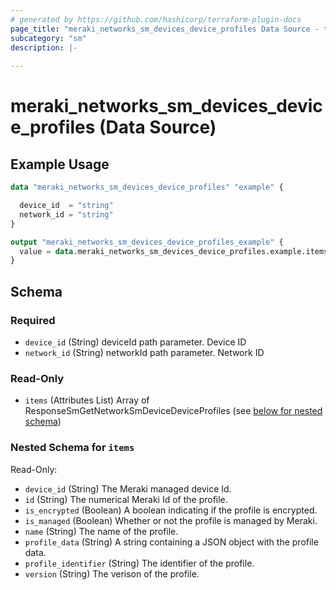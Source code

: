 ```yaml
---
# generated by https://github.com/hashicorp/terraform-plugin-docs
page_title: "meraki_networks_sm_devices_device_profiles Data Source - terraform-provider-meraki"
subcategory: "sm"
description: |-
  
---
```


# meraki_networks_sm_devices_device_profiles (Data Source)



## Example Usage

```terraform
data "meraki_networks_sm_devices_device_profiles" "example" {

  device_id  = "string"
  network_id = "string"
}

output "meraki_networks_sm_devices_device_profiles_example" {
  value = data.meraki_networks_sm_devices_device_profiles.example.items
}
```

<!-- schema generated by tfplugindocs -->
## Schema

### Required

- `device_id` (String) deviceId path parameter. Device ID
- `network_id` (String) networkId path parameter. Network ID

### Read-Only

- `items` (Attributes List) Array of ResponseSmGetNetworkSmDeviceDeviceProfiles (see [below for nested schema](#nestedatt--items))

<a id="nestedatt--items"></a>
### Nested Schema for `items`

Read-Only:

- `device_id` (String) The Meraki managed device Id.
- `id` (String) The numerical Meraki Id of the profile.
- `is_encrypted` (Boolean) A boolean indicating if the profile is encrypted.
- `is_managed` (Boolean) Whether or not the profile is managed by Meraki.
- `name` (String) The name of the profile.
- `profile_data` (String) A string containing a JSON object with the profile data.
- `profile_identifier` (String) The identifier of the profile.
- `version` (String) The verison of the profile.
